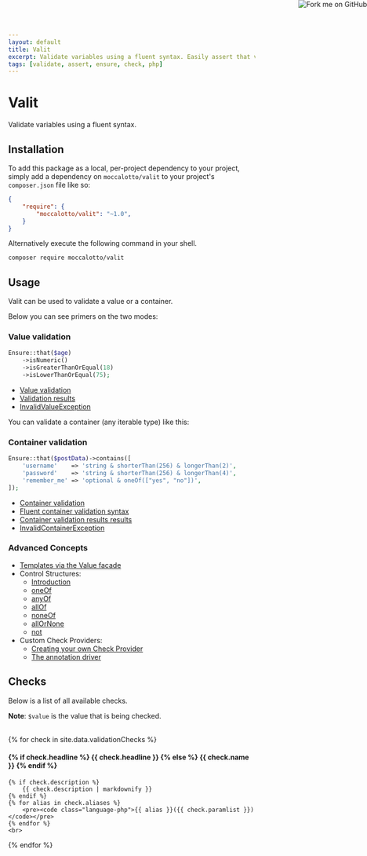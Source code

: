 ```yaml
---
layout: default
title: Valit
excerpt: Validate variables using a fluent syntax. Easily assert that variables pass certain criteria. Re-use the same validators for many variables.
tags: [validate, assert, ensure, check, php]
---
```


<a href="https://github.com/moccalotto/valit">
<img style="position: absolute; top: 0; right: 0; border: 0;" src="https://camo.githubusercontent.com/a6677b08c955af8400f44c6298f40e7d19cc5b2d/68747470733a2f2f73332e616d617a6f6e6177732e636f6d2f6769746875622f726962626f6e732f666f726b6d655f72696768745f677261795f3664366436642e706e67" alt="Fork me on GitHub" data-canonical-src="https://s3.amazonaws.com/github/ribbons/forkme_right_gray_6d6d6d.png">
</a>

# Valit

Validate variables using a fluent syntax.

## Installation

To add this package as a local, per-project dependency to your project, simply add a dependency on
 `moccalotto/valit` to your project's `composer.json` file like so:

```json
{
    "require": {
        "moccalotto/valit": "~1.0",
    }
}
```

Alternatively execute the following command in your shell.

```bash
composer require moccalotto/valit
```


## Usage

Valit can be used to validate a value or a container.

Below you can see primers on the two modes:

### Value validation

```php
Ensure::that($age)
    ->isNumeric()
    ->isGreaterThanOrEqual(18)
    ->isLowerThanOrEqual(75);
```

* [Value validation](/docs/valit/sub/value-validation-intro)
* [Validation results](/docs/valit/sub/value-validation-results)
* [InvalidValueException](/docs/valit/sub/invalid-value-exception)

You can validate a container (any iterable type) like this:

### Container validation

```php
Ensure::that($postData)->contains([
    'username'    => 'string & shorterThan(256) & longerThan(2)',
    'password'    => 'string & shorterThan(256) & longerThan(4)',
    'remember_me' => 'optional & oneOf(["yes", "no"])',
]);
```

* [Container validation](/TODO)
* [Fluent container validation syntax](/TODO)
* [Container validation results results](/TODO)
* [InvalidContainerException](/TODO)

### Advanced Concepts

* [Templates via the Value facade](/TODO)
* Control Structures:
    - [Introduction](/TODO)
    - [oneOf](/TODO)
    - [anyOf](/TODO)
    - [allOf](/TODO)
    - [noneOf](/TODO)
    - [allOrNone](/TODO)
    - [not](/TODO)
* Custom Check Providers:
    - [Creating your own Check Provider](/TODO)
    - [The annotation driver](/TODO)


## Checks

Below is a list of all available checks.

**Note**: <code class="language-php">$value</code> is the value that is being checked.
<br>
<br>

{% for check in site.data.validationChecks %}
<div>
    <h4>
        {% if check.headline %}
            {{ check.headline }}
        {% else %}
            {{ check.name }}
        {% endif %}
    </h4>

    {% if check.description %}
        {{ check.description | markdownify }}
    {% endif %}
    {% for alias in check.aliases %}
        <pre><code class="language-php">{{ alias }}({{ check.paramlist }})</code></pre>
    {% endfor %}
    <br>
</div>
{% endfor %}
